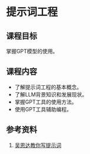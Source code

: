 # 提示词工程

## 课程目标

掌握GPT模型的使用。

## 课程内容

* 了解提示词工程的基本概念。
* 了解LLM背景知识和发展现状。
* 掌握GPT工具的使用方法。
* 使用GPT工具辅助编程。

## 参考资料

1. [吴恩达教你写提示词](https://www.bilibili.com/video/BV1Z14y1Z7LJ/?spm_id_from=333.337.search-card.all.click&vd_source=c5271ca82571b2b45d1adc27aa9f3275)